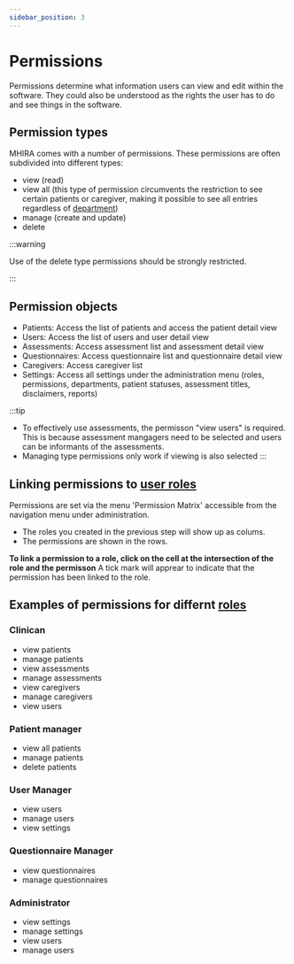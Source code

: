 ```yaml
---
sidebar_position: 3
---
```


# Permissions

Permissions determine what information users can view and edit within the software. 
They could also be understood as the rights the user has to do and see things in the software. 

## Permission types

MHIRA comes with a number of permissions. These permissions are often subdivided into different types:
- view (read)
- view all (this type of permission circumvents the restriction to see certain patients or caregiver, making it possible to see all entries regardless of [department](https://mhira-project.github.io/documentation/docs/guide-for-admins/departments))
- manage (create and update)
- delete 

:::warning

Use of the delete type permissions should be strongly restricted. 

:::

## Permission objects

- Patients: Access the list of patients and access the patient detail view
- Users: Access the list of users and user detail view
- Assessments: Access assessment list and assessment detail view
- Questionnaires: Access questionnaire list and questionnaire detail view
- Caregivers: Access caregiver list
- Settings: Access all settings under the administration menu (roles, permissions, departments, patient statuses, assessment titles, disclaimers, reports)

:::tip
- To effectively use assessments, the permisson "view users" is required. This is because assessment mangagers need to be selected and users can be informants of the assessments.
-  Managing type permissions only work if viewing is also selected
:::

## Linking permissions to [user roles](https://mhira-project.github.io/documentation/docs/guide-for-admins/roles) 

Permissions are set via the menu 'Permission Matrix' accessible from the navigation menu under administration.

- The roles you created in the previous step will show up as colums.
- The permissions are shown in the rows. 

**To link a permission to a role, click on the cell at the intersection of the role and the permisson**
A tick mark will apprear to indicate that the permission has been linked to the role. 


## Examples of permissions for differnt [roles](https://mhira-project.github.io/documentation/docs/guide-for-admins/roles) 

### Clinican 
- view patients
- manage patients
- view assessments
- manage assessments
- view caregivers
- manage caregivers
- view users

### Patient manager
- view all patients
- manage patients
- delete patients

### User Manager
- view users
- manage users
- view settings

### Questionnaire Manager
- view questionnaires
- manage questionnaires

### Administrator 
- view settings
- manage settings
- view users
- manage users









